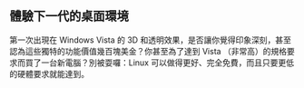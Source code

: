 ﻿<?php require("../../entete.php"); ?> <?php require("../../base.php"); ?> <?php require("../../fonctions.php"); ?>

<div id="corps">

<h2>體驗下一代的桌面環境</h2>

<p>第一次出現在 Windows Vista 的 3D 和透明效果，是否讓你覺得印象深刻，甚至認為這些獨特的功能價值幾百塊美金？你甚至為了達到 Vista （非常高）的規格要求而買了一台新電腦？別被耍囉：Linux 可以做得更好、完全免費，而且只要更低的硬體要求就能達到。</p>

<? all_video_ids_from_file ();?>

</div>
</body>
</html>
